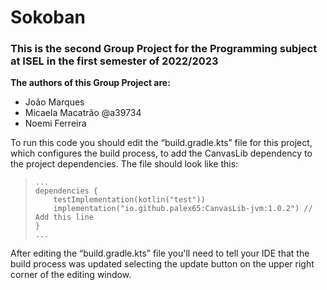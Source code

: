 # Sokoban
### This is the second Group Project for the Programming subject at ISEL in the first semester of 2022/2023

**The authors of this Group Project are:**
+ João Marques
+ Micaela Macatrão @a39734
+ Noemi Ferreira

To run this code you should edit the “build.gradle.kts” file for this project, which configures the build process, to add the CanvasLib dependency to the project dependencies. The file should look like this:

>     ... 
>     dependencies { 
>         testImplementation(kotlin("test")) 
>         implementation("io.github.palex65:CanvasLib-jvm:1.0.2") // Add this line 
>     }  
>     ... 

After editing the “build.gradle.kts” file you'll need to tell your IDE that the build process was updated selecting the update button on the upper right corner of the editing window.
